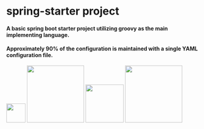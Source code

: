 spring-starter project
==============
#### A basic spring boot starter project utilizing groovy as the main implementing language.
#### Approximately 90% of the configuration is maintained with a single YAML configuration file.
<img src="http://www.inqool.cz/images/spring-logo.png" width="50"/> 
<img src="http://groovy.codehaus.org/images/groovy-logo-medium.png" width="150"/> 
<img src="http://www.flucorrex.ch/images/yaml-logo.jpg" width="100"/>
<img src="http://www.douglaspasqua.com/wp-content/uploads/2014/01/java.png" width="150"/>
